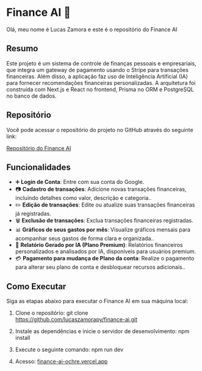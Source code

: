 # Finance AI 🧾

Olá, meu nome é Lucas Zamora e este é o repositório do Finance AI

## Resumo

Este projeto é um sistema de controle de finanças pessoais e empresariais, que integra um gateway de pagamento usando o Stripe para transações financeiras. Além disso, a aplicação faz uso de Inteligência Artificial (IA) para fornecer recomendações financeiras personalizadas. A arquitetura foi construída com Next.js e React no frontend, Prisma no ORM e PostgreSQL no banco de dados.

## Repositório

Você pode acessar o repositório do projeto no GitHub através do seguinte link:

[Repositório do Finance AI](https://github.com/lucaszamorapy/finance-ai.git)

## Funcionalidades

- ➕ **Login de Conta**: Entre com sua conta do Google.
- 📷 **Cadastro de transações**: Adicione novas transações financeiras, incluindo detalhes como valor, descrição e categoria..
- ✏️ **Edição de transações**: Edite ou atualize suas transações financeiras já registradas.
- 🗑️ **Exclusão de transações**: Exclua transações financeiras registradas.
- 📊 **Gráficos de seus gastos por mês**: Visualize gráficos mensais para acompanhar seus gastos de forma clara e organizada..
- 🤖 **Relatório Gerado por IA (Plano Premium)**: Relatórios financeiros personalizados e analisados por IA, disponíveis para usuários premium.
- 💳 **Pagamento para mudança de Plano da conta**: Realize o pagamento para alterar seu plano de conta e desbloquear recursos adicionais..

## Como Executar

Siga as etapas abaixo para executar o Finance AI em sua máquina local:

1. Clone o repositório:
   git clone https://github.com/lucaszamorapy/finance-ai.git

2. Instale as dependências e inicie o servidor de desenvolvimento:
   npm install

3. Execute o seguinte comando:
   npm run dev

4. Acesso: [finance-ai-ochre.vercel.app](https://finance-ai-ochre.vercel.app/?month=11)
